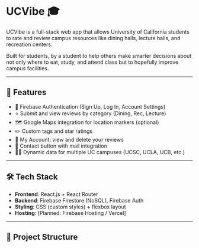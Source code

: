 # UCVibe 🎓

UCVibe is a full-stack web app that allows University of California students to rate and review campus resources like dining halls, lecture halls, and recreation centers.

Built for students, by a student to help others make smarter decisions about not only where to eat, study, and attend class but to hopefully improve campus facilities.

---

## 🚀 Features

- 🔐 Firebase Authentication (Sign Up, Log In, Account Settings)
- ⭐ Submit and view reviews by category (Dining, Rec, Lecture)
- 🗺️ Google Maps integration for location markers (optional)
- ✏️ Custom tags and star ratings
- 🧾 My Account: view and delete your reviews
- 📧 Contact button with mail integration
- 🧑‍🎓 Dynamic data for multiple UC campuses (UCSC, UCLA, UCB, etc.)

---

## 🛠️ Tech Stack

- **Frontend**: React.js + React Router
- **Backend**: Firebase Firestore (NoSQL), Firebase Auth
- **Styling**: CSS (custom styles) + flexbox layout
- **Hosting**: [Planned: Firebase Hosting / Vercel]

---

## 📂 Project Structure
